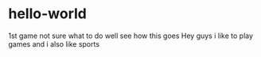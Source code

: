 # hello-world
1st game not sure what to do well see how this goes
Hey guys i like to play games
and i also like sports
